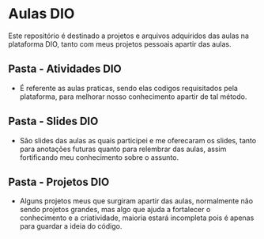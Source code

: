 # Aulas DIO
Este repositório é destinado a projetos e arquivos adquiridos das aulas na plataforma DIO, tanto com meus projetos pessoais apartir das aulas.
## Pasta - Atividades DIO
- É referente as aulas praticas, sendo elas codigos requisitados pela plataforma, para melhorar nosso conhecimento apartir de tal método. 
## Pasta - Slides DIO
- São slides das aulas as quais participei e me oferecaram os slides, tanto para anotações futuras quanto para relembrar das aulas, assim fortificando meu conhecimento sobre o assunto.
## Pasta - Projetos DIO
- Alguns projetos meus que surgiram apartir das aulas, normalmente não sendo projetos grandes, mas algo que ajuda a fortalecer o conhecimento e a criatividade, maioria estará incompleta pois é apenas para guardar a ideia do código.